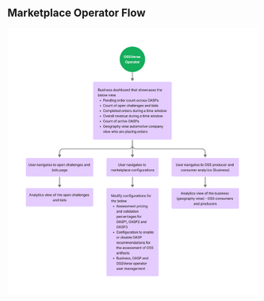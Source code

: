 ## Marketplace Operator Flow
![Marketplace Operator Flow](/docs/images/marketplace-operator-flow.png)